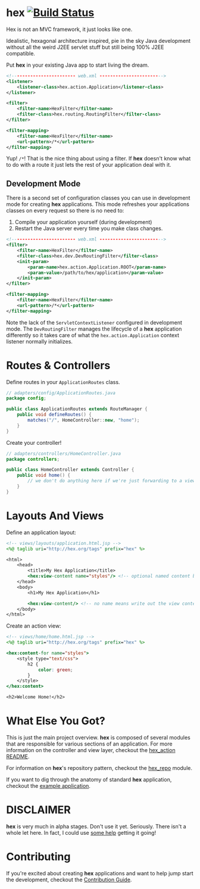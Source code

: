 hex [![Build Status](https://jasonewall.semaphoreci.com/badges/hex.svg)](https://jasonewall.semaphoreci.com/projects/hex)
===

Hex is not an MVC framework, it just looks like one.

Idealistic, hexagonal architecture inspired, pie in the sky Java development without all the weird J2EE servlet
stuff but still being 100% J2EE compatible.

Put **hex** in your existing Java app to start living the dream.

```xml
<!------------------------ web.xml ------------------------>
<listener>
    <listener-class>hex.action.Application</listener-class>
</listener>

<filter>
    <filter-name>HexFilter</filter-name>
    <filter-class>hex.routing.RoutingFilter</filter-class>
</filter>

<filter-mapping>
    <filter-name>HexFilter</filter-name>
    <url-pattern>/*</url-pattern>
</filter-mapping>
```

Yup! `/*`! That is the nice thing about using a filter. If **hex** doesn't know what to do with a route it just lets the rest
of your application deal with it.

## Development Mode

There is a second set of configuration classes you can use in development mode for creating **hex** applications. This mode
refreshes your applications classes on every request so there is no need to:

1. Compile your application yourself (during development)
2. Restart the Java server every time you make class changes.

```xml
<!------------------------ web.xml ------------------------>
<filter>
    <filter-name>HexFilter</filter-name>
    <filter-class>hex.dev.DevRoutingFilter</filter-class>
    <init-param>
        <param-name>hex.action.Application.ROOT</param-name>
        <param-value>/path/to/hex/application</param-value>
    </init-param>
</filter>

<filter-mapping>
    <filter-name>HexFilter</filter-name>
    <url-pattern>/*</url-pattern>
</filter-mapping>
```

Note the lack of the `ServletContextListener` configured in development mode. The `DevRoutingFilter` manages the lifecycle
of a **hex** application differently so it takes care of what the `hex.action.Application` context listener normally
initializes.

# Routes & Controllers

Define routes in your `ApplicationRoutes` class.

```java
// adapters/config/ApplicationRoutes.java
package config;

public class ApplicationRoutes extends RouteManager {
    public void defineRoutes() {
        matches("/", HomeController::new, "home");
    }
}
```

Create your controller!

```java
// adapters/controllers/HomeController.java
package controllers;

public class HomeController extends Controller {
    public void home() {
        // we don't do anything here if we're just forwarding to a view
    }
}
```

# Layouts And Views

Define an application layout:

```jsp
<!-- views/layouts/application.html.jsp -->
<%@ taglib uri="http://hex.org/tags" prefix="hex" %>

<html>
    <head>
        <title>My Hex Application</title>
        <hex:view-content name="styles"/> <!-- optional named content block -->
    </head>
    <body>
        <h1>My Hex Application</h1>

        <hex:view-content/> <!-- no name means write out the view contents -->
    </body>
</html>
```

Create an action view:

```jsp
<!-- views/home/home.html.jsp -->
<%@ taglib uri="http://hex.org/tags" prefix="hex" %>

<hex:content-for name="styles">
    <style type="text/css">
        h2 {
            color: green;
        }
    </style>
</hex:content>

<h2>Welcome Home!</h2>
```

# What Else You Got?

This is just the main project overview. **hex** is composed of several modules that are responsible for various sections
of an application. For more information on the controller and view layer, checkout the [hex_action README](./hex_action).

For information on **hex**'s repository pattern, checkout the [hex_repo](./hex_repo) module.

If you want to dig through the anatomy of standard **hex** application, checkout the [example application](./example_application).

# DISCLAIMER

**hex** is very much in alpha stages. Don't use it yet. Seriously. There isn't a whole let here. In fact, I could use [some help](https://github.com/thejayvm/hex/wiki/Contribution-Guide) getting it going!

# Contributing

If you're excited about creating **hex** applications and want to help jump start the development, checkout the [Contribution Guide](https://github.com/thejayvm/hex/wiki/Contribution-Guide).
